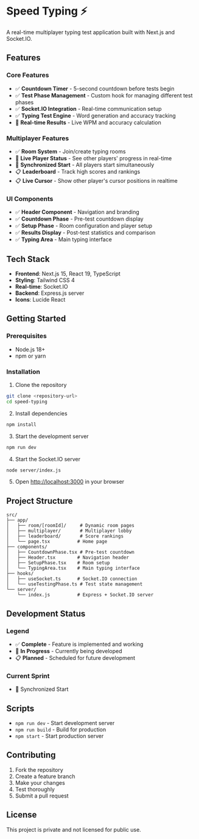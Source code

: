 # Speed Typing ⚡

A real-time multiplayer typing test application built with Next.js and Socket.IO.

## Features

### Core Features

- ✅ **Countdown Timer** - 5-second countdown before tests begin
- ✅ **Test Phase Management** - Custom hook for managing different test phases
- ✅ **Socket.IO Integration** - Real-time communication setup
- ✅ **Typing Test Engine** - Word generation and accuracy tracking
- 🚧 **Real-time Results** - Live WPM and accuracy calculation

### Multiplayer Features

- ✅ **Room System** - Join/create typing rooms
- 🚧 **Live Player Status** - See other players' progress in real-time
- 🚧 **Synchronized Start** - All players start simultaneously
- 📋 **Leaderboard** - Track high scores and rankings
- 📋 **Live Cursor** - Show other player's cursor positions in realtime

### UI Components

- ✅ **Header Component** - Navigation and branding
- ✅ **Countdown Phase** - Pre-test countdown display
- ✅ **Setup Phase** - Room configuration and player setup
- ✅ **Results Display** - Post-test statistics and comparison
- ✅ **Typing Area** - Main typing interface

## Tech Stack

- **Frontend**: Next.js 15, React 19, TypeScript
- **Styling**: Tailwind CSS 4
- **Real-time**: Socket.IO
- **Backend**: Express.js server
- **Icons**: Lucide React

## Getting Started

### Prerequisites

- Node.js 18+
- npm or yarn

### Installation

1. Clone the repository

```bash
git clone <repository-url>
cd speed-typing
```

2. Install dependencies

```bash
npm install
```

3. Start the development server

```bash
npm run dev
```

4. Start the Socket.IO server

```bash
node server/index.js
```

5. Open [http://localhost:3000](http://localhost:3000) in your browser

## Project Structure

```
src/
├── app/
│   ├── room/[roomId]/     # Dynamic room pages
│   ├── multiplayer/       # Multiplayer lobby
│   ├── leaderboard/       # Score rankings
│   └── page.tsx          # Home page
├── components/
│   ├── CountdownPhase.tsx # Pre-test countdown
│   ├── Header.tsx        # Navigation header
│   ├── SetupPhase.tsx    # Room setup
│   └── TypingArea.tsx    # Main typing interface
├── hooks/
│   ├── useSocket.ts      # Socket.IO connection
│   └── useTestingPhase.ts # Test state management
└── server/
    └── index.js          # Express + Socket.IO server
```

## Development Status

### Legend

- ✅ **Complete** - Feature is implemented and working
- 🚧 **In Progress** - Currently being developed
- 📋 **Planned** - Scheduled for future development

### Current Sprint

- 🚧 Synchronized Start

## Scripts

- `npm run dev` - Start development server
- `npm run build` - Build for production
- `npm start` - Start production server

## Contributing

1. Fork the repository
2. Create a feature branch
3. Make your changes
4. Test thoroughly
5. Submit a pull request

## License

This project is private and not licensed for public use.
